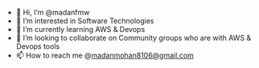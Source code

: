 - 👋 Hi, I’m @madanfmw
- 👀 I’m interested in Software Technologies 
- 🌱 I’m currently learning AWS & Devops
- 💞️ I’m looking to collaborate on Community groups who are with AWS & Devops tools 
- 📫 How to reach me @madanmohan8106@gmail.com 

<!---
madanfmw/madanfmw is a ✨ special ✨ repository because its `README.md` (this file) appears on your GitHub profile.
You can click the Preview link to take a look at your changes.
--->
